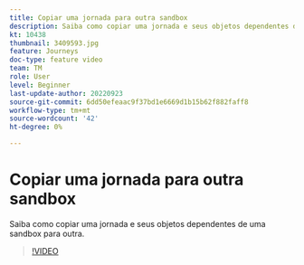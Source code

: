 ```yaml
---
title: Copiar uma jornada para outra sandbox
description: Saiba como copiar uma jornada e seus objetos dependentes de uma sandbox para outra.
kt: 10438
thumbnail: 3409593.jpg
feature: Journeys
doc-type: feature video
team: TM
role: User
level: Beginner
last-update-author: 20220923
source-git-commit: 6dd50efeaac9f37bd1e6669d1b15b62f882faff8
workflow-type: tm+mt
source-wordcount: '42'
ht-degree: 0%

---
```



# Copiar uma jornada para outra sandbox

Saiba como copiar uma jornada e seus objetos dependentes de uma sandbox para outra.

>[!VIDEO](https://video.tv.adobe.com/v/3409593?quality=12)
